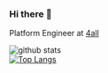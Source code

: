 ### Hi there 👋

Platform Engineer at [4all](https://4all.com)



![github stats](https://github-readme-stats.vercel.app/api?username=leonardobiffi&include_all_commits&show_icons=true&theme=dracula)
<br>
[![Top Langs](https://github-readme-stats.vercel.app/api/top-langs/?username=leonardobiffi&theme=dracula&hide=javascript,html,php,css)](https://github.com/anuraghazra/github-readme-stats)
